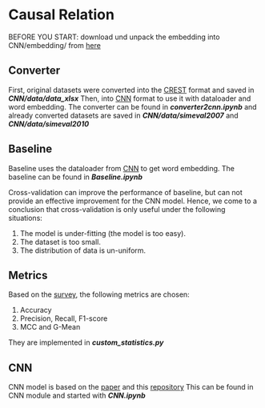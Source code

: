 # Causal Relation
BEFORE YOU START:
download und unpack the embedding into CNN/embedding/ from [here](http://metaoptimize.s3.amazonaws.com/hlbl-embeddings-ACL2010/hlbl-embeddings-scaled.EMBEDDING_SIZE=50.txt.gz)
## Converter
First, original datasets were converted into the [CREST](https://github.com/phosseini/CREST) format and saved in ***CNN/data/data_xlsx***
Then, into [CNN](https://github.com/onehaitao/CNN-relation-extraction) format to use it with dataloader and word embedding.
The converter can be found in ***converter2cnn.ipynb*** and already converted datasets are saved in ***CNN/data/simeval2007*** and ***CNN/data/simeval2010***

## Baseline
Baseline uses the dataloader from [CNN](https://github.com/onehaitao/CNN-relation-extraction) to get word embedding.
The baseline can be found in ***Baseline.ipynb***

Cross-validation can improve the performance of baseline, but can not provide an effective improvement for the CNN model.
Hence, we come to a conclusion that cross-validation is only useful under the following situations:
1. The model is under-fitting (the model is too easy).
2. The dataset is too small.
3. The distribution of data is un-uniform.

## Metrics
Based on the [survey](https://link.springer.com/content/pdf/10.1007/s10115-022-01665-w.pdf), the following metrics are chosen:
1. Accuracy
2. Precision, Recall, F1-score
3. MCC and G-Mean

They are implemented in ***custom_statistics.py***


## CNN
CNN model is based on the [paper](https://aclanthology.org/C14-1220.pdf) and this [repository](https://github.com/onehaitao/CNN-relation-extraction)
This can be found in CNN module and started with ***CNN.ipynb***
